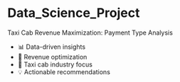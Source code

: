 # Data_Science_Project
Taxi Cab Revenue Maximization: Payment Type Analysis
- 📊 Data-driven insights
- 🚀 Revenue optimization
- 🚕 Taxi cab industry focus
- 💡 Actionable recommendations
